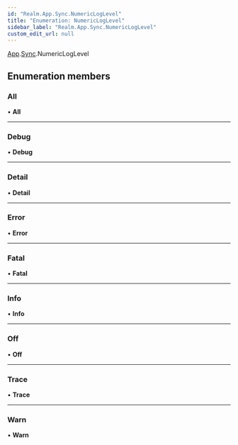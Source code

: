 ```yaml
---
id: "Realm.App.Sync.NumericLogLevel"
title: "Enumeration: NumericLogLevel"
sidebar_label: "Realm.App.Sync.NumericLogLevel"
custom_edit_url: null
---
```


[App](../namespaces/Realm.App).[Sync](../namespaces/Realm.App.Sync).NumericLogLevel

## Enumeration members

### All

• **All**

___

### Debug

• **Debug**

___

### Detail

• **Detail**

___

### Error

• **Error**

___

### Fatal

• **Fatal**

___

### Info

• **Info**

___

### Off

• **Off**

___

### Trace

• **Trace**

___

### Warn

• **Warn**
